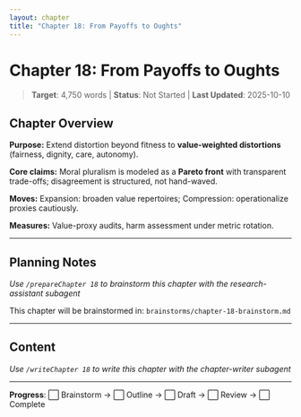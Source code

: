 ```yaml
---
layout: chapter
title: "Chapter 18: From Payoffs to Oughts"
---
```


# Chapter 18: From Payoffs to Oughts

> **Target**: 4,750 words | **Status**: Not Started | **Last Updated**: 2025-10-10

## Chapter Overview

**Purpose:** Extend distortion beyond fitness to **value-weighted distortions** (fairness, dignity, care, autonomy).

**Core claims:** Moral pluralism is modeled as a **Pareto front** with transparent trade-offs; disagreement is structured, not hand-waved.

**Moves:** Expansion: broaden value repertoires; Compression: operationalize proxies cautiously.

**Measures:** Value-proxy audits, harm assessment under metric rotation.

---

## Planning Notes

*Use `/prepareChapter 18` to brainstorm this chapter with the research-assistant subagent*

This chapter will be brainstormed in: `brainstorms/chapter-18-brainstorm.md`

---

## Content

*Use `/writeChapter 18` to write this chapter with the chapter-writer subagent*

---

**Progress**: ⬜ Brainstorm → ⬜ Outline → ⬜ Draft → ⬜ Review → ⬜ Complete

<script src="https://hypothes.is/embed.js" async></script>
